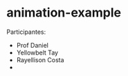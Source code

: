 # animation-example

Participantes:

<ul>
	<li>Prof Daniel</li>
	<li>Yellowbelt Tay</li>
	<li>Rayellison Costa<li/>
</ul>

